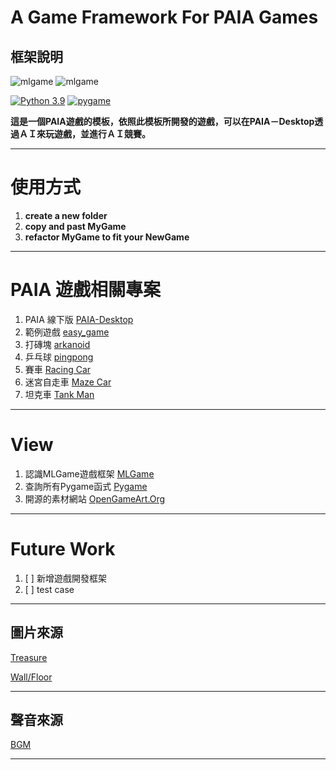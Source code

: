 # A Game Framework For PAIA Games 
## 框架說明
![mlgame](https://img.shields.io/github/v/tag/Jesse-Jumbo/GameFramework)
![mlgame](https://img.shields.io/pypi/v/mlgame)
  
[![Python 3.9](https://img.shields.io/badge/python->3.9-blue.svg)](https://www.python.org/downloads/release/python-390/)
[![pygame](https://img.shields.io/badge/pygame->2.0.1-blue.svg)](https://github.com/pygame/pygame/releases/tag/2.0.1)

**這是一個PAIA遊戲的模板，依照此模板所開發的遊戲，可以在PAIA－Desktop透過ＡＩ來玩遊戲，並進行ＡＩ競賽。**

[//]: # (game gif)

---
# 使用方式

1. **create a new folder**
2. **copy and past MyGame**
3. **refactor MyGame to fit your NewGame**

---
# PAIA 遊戲相關專案

1. PAIA 線下版 [PAIA-Desktop](https://github.com/PAIA-Playful-AI-Arena/Paia-Desktop)
2. 範例遊戲 [easy_game](https://github.com/PAIA-Playful-AI-Arena/easy_game)
3. 打磚塊 [arkanoid](https://github.com/PAIA-Playful-AI-Arena/arkanoid)
4. 乒乓球 [pingpong](https://github.com/PAIA-Playful-AI-Arena/pingpong)
5. 賽車 [Racing Car](https://github.com/yen900611/racing_car)
6. 迷宮自走車 [Maze Car](https://github.com/yen900611/maze_car)
7. 坦克車 [Tank Man](https://github.com/Jesse-Jumbo/TankMan)

---
# View

1. 認識MLGame遊戲框架 [MLGame](https://github.com/PAIA-Playful-AI-Arena/MLGame)
2. 查詢所有Pygame函式 [Pygame](https://www.pygame.org/docs/index.html#)
3. 開源的素材網站 [OpenGameArt.Org](https://opengameart.org/)

---
# Future Work

1. [ ] 新增遊戲開發框架
2. [ ] test case

---
## 圖片來源
[Treasure](https://opengameart.org/content/treasure-chest-1)

[Wall/Floor](https://opengameart.org/content/wall-grass-rock-stone-wood-and-dirt-480)

---
## 聲音來源
[BGM](https://opengameart.org/content/rins-theme-loopable-chiptune-adventurebattle-bgm)

---
